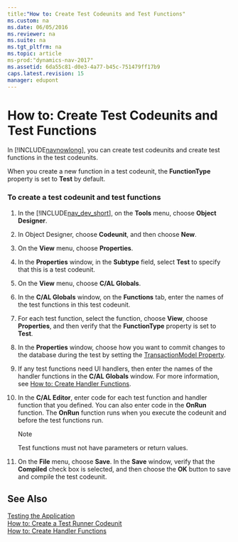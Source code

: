 ```yaml
---
title:"How to: Create Test Codeunits and Test Functions"
ms.custom: na
ms.date: 06/05/2016
ms.reviewer: na
ms.suite: na
ms.tgt_pltfrm: na
ms.topic: article
ms-prod:"dynamics-nav-2017"
ms.assetid: 6da55c81-d0e3-4a77-b45c-751479ff17b9
caps.latest.revision: 15
manager: edupont
---
```

# How to: Create Test Codeunits and Test Functions
In [!INCLUDE[navnowlong](includes/navnowlong_md.md)], you can create test codeunits and create test functions in the test codeunits.  
  
 When you create a new function in a test codeunit, the **FunctionType** property is set to **Test** by default.  
  
### To create a test codeunit and test functions  
  
1.  In the [!INCLUDE[nav_dev_short](includes/nav_dev_short_md.md)], on the **Tools** menu, choose **Object Designer**.  
  
2.  In Object Designer, choose **Codeunit**, and then choose **New**.  
  
3.  On the **View** menu, choose **Properties**.  
  
4.  In the **Properties** window, in the **Subtype** field, select **Test** to specify that this is a test codeunit.  
  
5.  On the **View** menu, choose **C\/AL Globals**.  
  
6.  In the **C\/AL Globals** window, on the **Functions** tab, enter the names of the test functions in this test codeunit.  
  
7.  For each test function, select the function, choose **View**, choose **Properties**, and then verify that the **FunctionType** property is set to **Test**.  
  
8.  In the **Properties** window, choose how you want to commit changes to the database during the test by setting the [TransactionModel Property](TransactionModel-Property.md).  
  
9. If any test functions need UI handlers, then enter the names of the handler functions in the **C\/AL Globals** window. For more information, see [How to: Create Handler Functions](../Topic/How%20to:%20Create%20Handler%20Functions.md).  
  
10. In the **C\/AL Editor**, enter code for each test function and handler function that you defined. You can also enter code in the **OnRun** function. The **OnRun** function runs when you execute the codeunit and before the test functions run.  
  
    > [!NOTE]  
    >  Test functions must not have parameters or return values.  
  
11. On the **File** menu, choose **Save**. In the **Save** window, verify that the **Compiled** check box is selected, and then choose the **OK** button to save and compile the test codeunit.  
  
## See Also  
 [Testing the Application](Testing-the-Application.md)   
 [How to: Create a Test Runner Codeunit](../Topic/How%20to:%20Create%20a%20Test%20Runner%20Codeunit.md)   
 [How to: Create Handler Functions](../Topic/How%20to:%20Create%20Handler%20Functions.md)